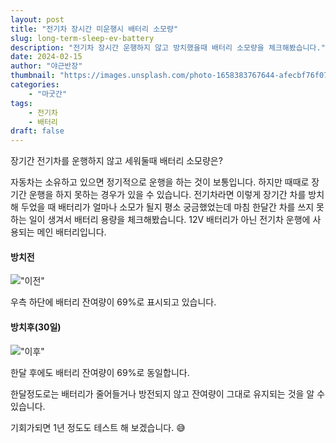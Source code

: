 ```yaml
---
layout: post 
title: "전기차 장시간 미운행시 배터리 소모량"
slug: long-term-sleep-ev-battery
description: "전기차 장시간 운행하지 않고 방치했을때 배터리 소모량을 체크해봤습니다."
date: 2024-02-15
author: "야근반장"
thumbnail: "https://images.unsplash.com/photo-1658383767644-afecbf76f07c?q=80&w=2942&auto=format&fit=crop&ixlib=rb-4.0.3"
categories:
    - "마굿간"
tags:
    - 전기차
    - 배터리
draft: false
---
```


장기간 전기차를 운행하지 않고 세워둘때 배터리 소모량은?

자동차는 소유하고 있으면 정기적으로 운행을 하는 것이 보통입니다. 하지만 때때로 장기간 운행을 하지 못하는 경우가 있을 수 있습니다. 전기차라면 이렇게 장기간 차를 방치해 두었을 때 배터리가 얼마나 소모가 될지 평소 궁금했었는데 마침 한달간 차를 쓰지 못하는 일이 생겨서 배터리 용량을 체크해봤습니다. 12V 배터리가 아닌 전기차 운행에 사용되는 메인 배터리입니다.

#### 방치전
!["이전"](https://res.cloudinary.com/doal3ofyr/image/upload/l_logo-car,w_600,o_50,e_brightness:20,x_750,y_700/q_auto:best/v1712660189/sources/car/ev_battery/xocjbnzwrwo3d4nfxj7z.jpg)

우측 하단에 배터리 잔여량이 69%로 표시되고 있습니다.


#### 방치후(30일)
!["이후"](https://res.cloudinary.com/doal3ofyr/image/upload/l_logo-car,w_600,o_50,e_brightness:20,x_650,y_400/q_auto:best/v1712660188/sources/car/ev_battery/zlsam9x943muaihe0shy.jpg)

한달 후에도 배터리 잔여량이 69%로 동일합니다. 

한달정도로는 배터리가 줄어들거나 방전되지 않고 잔여량이 그대로 유지되는 것을 알 수 있습니다.

기회가되면 1년 정도도 테스트 해 보겠습니다. 😅

